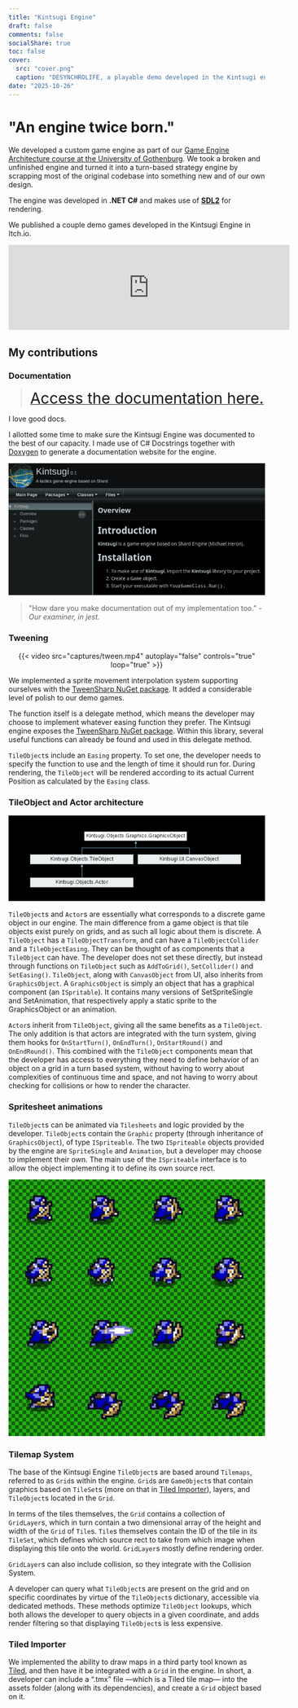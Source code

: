```yaml
---
title: "Kintsugi Engine"
draft: false
comments: false
socialShare: true
toc: false
cover:
  src: "cover.png"
  caption: "DESYNCHROLIFE, a playable demo developed in the Kintsugi engine."
date: "2025-10-26"
---
```


# "An engine twice born."

We developed a custom game engine as part of our
[Game Engine Architecture course at the University of Gothenburg](https://www.gu.se/en/study-gothenburg/game-engine-architecture-dit572).
We took a broken and unfinished engine and turned it into a turn-based strategy
engine by scrapping most of the original codebase into something new and of our
own design.

The engine was developed in **.NET C#** and makes use of
[**SDL2**](https://www.libsdl.org/) for rendering.

<!--more-->

We published a couple demo games developed in the Kintsugi Engine in Itch.io.

<center>
<iframe frameborder="0" src="https://itch.io/embed/2758159?border_width=5&amp;bg_color=4c566a&amp;fg_color=d8dee9&amp;link_color=b48ead&amp;border_color=292e39" width="552" height="167"><a href="https://edneedsbread.itch.io/synchronecronomicon">Synchronecronomicous &amp; Desynchrolife by Ed, Buddha, BitiLope</a></iframe>
</center>

## My contributions

### Documentation

> <center>
> <a href="https://gautama.casa/kintsugi/"><span style="font-size: 30px">Access the documentation here.</span></a>
> </center>

I love good docs.

I allotted some time to make sure the Kintsugi Engine was documented to the best
of our capacity. I made use of C# Docstrings together with
[Doxygen](https://www.doxygen.nl/index.html) to generate a documentation website
for the engine.

![Kintsugi documentation landing page](captures/docs.png)

> "How dare you make documentation out of my implementation too." -_Our
> examiner, in jest._

### Tweening

<center>
{{< video src="captures/tween.mp4" autoplay="false" controls="true" loop="true" >}}
</center>

We implemented a sprite movement interpolation system supporting ourselves with
the [TweenSharp NuGet package](https://www.nuget.org/packages/TweenSharp). It
added a considerable level of polish to our demo games.

The function itself is a delegate method, which means the developer may choose
to implement whatever easing function they prefer. The Kintsugi engine exposes
the [TweenSharp NuGet package](https://www.nuget.org/packages/TweenSharp).
Within this library, several useful functions can already be found and used in
this delegate method.

`TileObject`s include an `Easing` property. To set one, the developer needs to
specify the function to use and the length of time it should run for. During
rendering, the `TileObject` will be rendered according to its actual Current
Position as calculated by the `Easing` class.

### TileObject and Actor architecture

![Kintsugi TileObjects and Actors](captures/graphic_object.png)

`TileObject`s and `Actor`s are essentially what corresponds to a discrete game
object in our engine. The main difference from a game object is that tile
objects exist purely on grids, and as such all logic about them is discrete. A
`TileObject` has a `TileObjectTransform`, and can have a `TileObjectCollider`
and a `TileObjectEasing`. They can be thought of as components that a
`TileObject` can have. The developer does not set these directly, but instead
through functions on `TileObject` such as `AddToGrid()`, `SetCollider()` and
`SetEasing()`. `TileObject`, along with `CanvasObject` from UI, also inherits
from `GraphicsObject`. A `GraphicsObject` is simply an object that has a
graphical component (an `ISpritable`). It contains many versions of
SetSpriteSingle and SetAnimation, that respectively apply a static sprite to the
GraphicsObject or an animation.

`Actor`s inherit from `TileObject`, giving all the same benefits as a
`TileObject`. The only addition is that actors are integrated with the turn
system, giving them hooks for `OnStartTurn()`, `OnEndTurn()`, `OnStartRound()`
and `OnEndRound()`. This combined with the `TileObject` components mean that the
developer has access to everything they need to define behavior of an object on
a grid in a turn based system, without having to worry about complexities of
continuous time and space, and not having to worry about checking for collisions
or how to render the character.

### Spritesheet animations

`TileObject`s can be animated via `Tilesheets` and logic provided by the
developer. `TileObject`s contain the `Graphic` property (through inheritance of
`GraphicsObject`), of type `ISpriteable`. The two `ISpriteable` objects provided
by the engine are `SpriteSingle` and `Animation`, but a developer may choose to
implement their own. The main use of the `ISpriteable` interface is to allow the
object implementing it to define its own source rect.

![Spritesheet animations](captures/spritesheet.png)

### Tilemap System

The base of the Kintsugi Engine `TileObject`s are based around `Tilemaps`,
referred to as `Grid`s within the engine. `Grid`s are `GameObject`s that contain
graphics based on `TileSet`s (more on that in
[Tiled Importer](#tiled-importer)), layers, and `TileObject`s located in the
`Grid`.

In terms of the tiles themselves, the `Grid` contains a collection of
`GridLayer`s, which in turn contain a two dimensional array of the height and
width of the `Grid` of `Tile`s. `Tile`s themselves contain the ID of the tile in
its `TileSet`, which defines which source rect to take from which image when
displaying this tile onto the world. `GridLayer`s mostly define rendering order.

`GridLayer`s can also include collision, so they integrate with the Collision
System.

A developer can query what `TileObject`s are present on the grid and on specific
coordinates by virtue of the `TileObject`s dictionary, accessible via dedicated
methods. These methods optimize `TileObject` lookups, which both allows the
developer to query objects in a given coordinate, and adds render filtering so
that displaying `TileObject`s is less expensive.

### Tiled Importer

We implemented the ability to draw maps in a third party tool known as
[Tiled](https://www.mapeditor.org/), and then have it be integrated with a
`Grid` in the engine. In short, a developer can include a “.tmx” file —which is
a Tiled tile map— into the assets folder (along with its dependencies), and
create a `Grid` object based on it.
